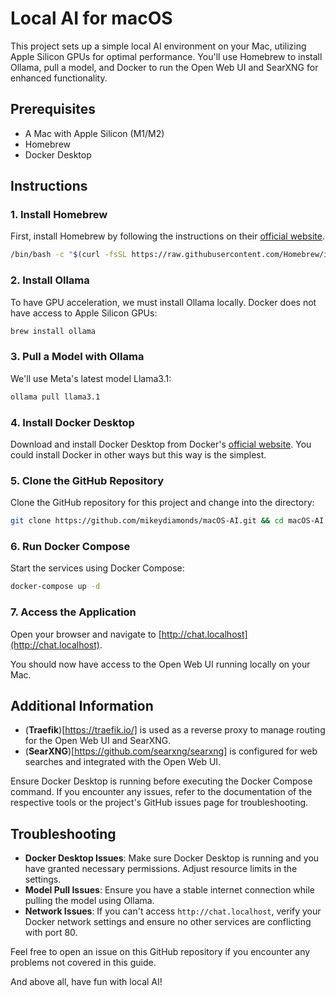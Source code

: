 # Local AI for macOS

This project sets up a simple local AI environment on your Mac, utilizing Apple Silicon GPUs for optimal performance. You'll use Homebrew to install Ollama, pull a model, and Docker to run the Open Web UI and SearXNG for enhanced functionality.

## Prerequisites

- A Mac with Apple Silicon (M1/M2)
- Homebrew
- Docker Desktop

## Instructions

### 1. Install Homebrew

First, install Homebrew by following the instructions on their [official website](https://brew.sh/).

```sh
/bin/bash -c "$(curl -fsSL https://raw.githubusercontent.com/Homebrew/install/HEAD/install.sh)"
```
### 2. Install Ollama

To have GPU acceleration, we must install Ollama locally. Docker does not have access to Apple Silicon GPUs:

```sh
brew install ollama
```

### 3. Pull a Model with Ollama

We'll use Meta's latest model Llama3.1:

```sh
ollama pull llama3.1
```

### 4. Install Docker Desktop
Download and install Docker Desktop from Docker's [official website](https://www.docker.com/products/docker-desktop/). You could install Docker in other ways but this way is the simplest.

### 5. Clone the GitHub Repository
Clone the GitHub repository for this project and change into the directory:

```sh
git clone https://github.com/mikeydiamonds/macOS-AI.git && cd macOS-AI
```

### 6. Run Docker Compose

Start the services using Docker Compose:

```sh
docker-compose up -d
```

### 7. Access the Application

Open your browser and navigate to [http://chat.localhost](http://chat.localhost).

You should now have access to the Open Web UI running locally on your Mac.

## Additional Information

- (**Traefik**)[https://traefik.io/] is used as a reverse proxy to manage routing for the Open Web UI and SearXNG.
- (**SearXNG**)[https://github.com/searxng/searxng] is configured for web searches and integrated with the Open Web UI.

Ensure Docker Desktop is running before executing the Docker Compose command. If you encounter any issues, refer to the documentation of the respective tools or the project's GitHub issues page for troubleshooting.

## Troubleshooting

- **Docker Desktop Issues**: Make sure Docker Desktop is running and you have granted necessary permissions. Adjust resource limits in the settings.
- **Model Pull Issues**: Ensure you have a stable internet connection while pulling the model using Ollama.
- **Network Issues**: If you can't access `http://chat.localhost`, verify your Docker network settings and ensure no other services are conflicting with port 80.

Feel free to open an issue on this GitHub repository if you encounter any problems not covered in this guide.

And above all, have fun with local AI!
